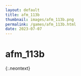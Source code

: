 ```yaml
---
layout: default
title: afm_113b
thumbnail: images/afm_113b.png
permalink: /games/afm_113b.html
date: 2023-07-07
---
```


# afm_113b 
{:.neontext}

